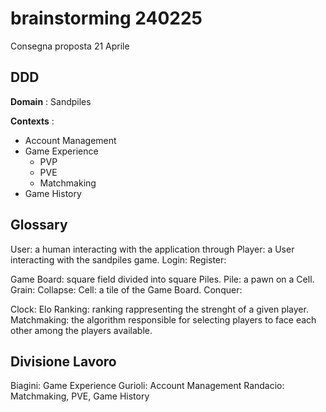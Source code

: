 # brainstorming 240225

Consegna proposta 21 Aprile

## DDD

__Domain__ : Sandpiles

__Contexts__ :

- Account Management
- Game Experience
  - PVP
  - PVE
  - Matchmaking
- Game History

## Glossary

User: a human interacting with the application through
Player: a User interacting with the sandpiles game.
Login:
Register:

Game Board: square field divided into square Piles.
Pile: a pawn on a Cell.
Grain:
Collapse:
Cell: a tile of the Game Board.
Conquer:

Clock:
Elo Ranking: ranking rappresenting the strenght of a given player.
Matchmaking: the algorithm responsible for selecting players to face each other among the players available.

## Divisione Lavoro

Biagini: Game Experience
Gurioli: Account Management
Randacio: Matchmaking, PVE, Game History
